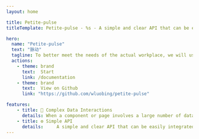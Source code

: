 ```yaml
---
layout: home

title: Petite-pulse
titleTemplate: Petite-pulse - %s - A simple and clear API that can be easily integrated into projects.

hero:
  name: "Petite-pulse"
  text: "脉动"
  tagline: To better meet the needs of the actual workplace, we will use the Signia library to implement Vue.js state management and develop additional features.
  actions:
    - theme: brand
      text:  Start
      link: /documentation
    - theme: brand
      text:  View on Github
      link: "https://github.com/wluobing/petite-pulse"

features:
    - title: 🔨 Complex Data Interactions
      details: When a component or page involves a large number of data changes and listeners, Petite-pulse provides a usage experience based on Signia.
    - title: ⚙️ Simple API
      details:     A simple and clear API that can be easily integrated into projects.
---
```

